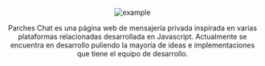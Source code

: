 
<p align="center">
<img src="https://github.com/TeamParches/parches-chat/blob/main/frontend/src/assets/icons/parches-chat-icon.svg" title="example">
</p>

<p align="center">
  Parches Chat es una página web de mensajería privada inspirada en varias plataformas relacionadas desarrollada en Javascript.
  Actualmente se encuentra en desarrollo puliendo la mayoría de ideas e implementaciones que tiene el equipo de desarrollo.
</p>
